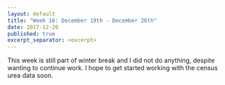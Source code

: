 ```yaml
---
layout: default
title: "Week 16: December 19th - December 26th"
date: 2017-12-20
published: true
excerpt_separator: <excerpt>
---
```

This week is still part of winter break and I did not do anything, despite wanting to continue work. I hope to get started working with the census urea data soon.
